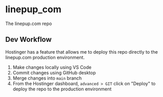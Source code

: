 # linepup_com
The linepup.com repo

## Dev Workflow

Hostinger has a feature that allows me to deploy this repo directly to the linepup.com production environment. 

1. Make changes locally using VS Code
2. Commit changes using GitHub desktop
3. Merge changes into `main` branch
4. From the Hostinger dashboard, `advanced > GIT` click on "Deploy" to deploy the repo to the production environment